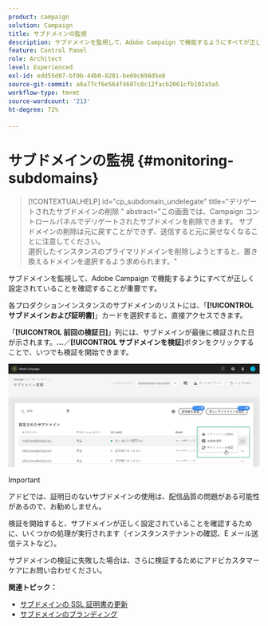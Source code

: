 ```yaml
---
product: campaign
solution: Campaign
title: サブドメインの監視
description: サブドメインを監視して、Adobe Campaign で機能するようにすべてが正しく設定されていることを確認することが重要です。
feature: Control Panel
role: Architect
level: Experienced
exl-id: edd55d07-bf0b-44b0-8281-be69c698d5e8
source-git-commit: a6a77cf6e564f4607c0c12facb2061cfb102a5a5
workflow-type: tm+mt
source-wordcount: '213'
ht-degree: 72%

---
```


# サブドメインの監視 {#monitoring-subdomains}

>[!CONTEXTUALHELP]
>id="cp_subdomain_undelegate"
>title="デリゲートされたサブドメインの削除 "
>abstract="この画面では、Campaign コントロールパネルでデリゲートされたサブドメインを削除できます。 サブドメインの削除は元に戻すことができず、送信すると元に戻せなくなることに注意してください。<br>選択したインスタンスのプライマリドメインを削除しようとすると、置き換えるドメインを選択するよう求められます。"

サブドメインを監視して、Adobe Campaign で機能するようにすべてが正しく設定されていることを確認することが重要です。

各プロダクションインスタンスのサブドメインのリストには、「**[!UICONTROL サブドメインおよび証明書]**」カードを選択すると、直接アクセスできます。

「**[!UICONTROL 前回の検証日]**」列には、サブドメインが最後に検証された日が示されます。**...**／**[!UICONTROL サブドメインを検証]**&#x200B;ボタンをクリックすることで、いつでも検証を開始できます。

![](assets/subdomain_verification.png)

>[!IMPORTANT]
>
>アドビでは、証明日のないサブドメインの使用は、配信品質の問題がある可能性があるので、お勧めしません。

検証を開始すると、サブドメインが正しく設定されていることを確認するために、いくつかの処理が実行されます（インスタンステナントの確認、E メール送信テストなど）。

サブドメインの検証に失敗した場合は、さらに検証するためにアドビカスタマーケアにお問い合わせください。

**関連トピック：**

* [サブドメインの SSL 証明書の更新](../../subdomains-certificates/using/renewing-subdomain-certificate.md)
* [サブドメインのブランディング](../../subdomains-certificates/using/subdomains-branding.md)

